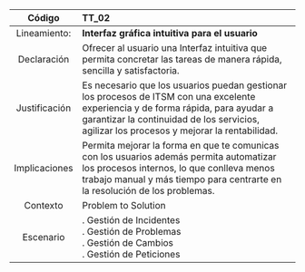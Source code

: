 | Código  | TT_02 |
|:---:|:--- |
|Lineamiento:| **Interfaz gráfica intuitiva para el usuario** |
| Declaración |Ofrecer al usuario una Interfaz intuitiva que permita concretar las tareas de manera rápida, sencilla y satisfactoria. |
|Justificación| Es necesario que los usuarios puedan gestionar los procesos de ITSM con una excelente experiencia y de forma rápida, para ayudar a garantizar la continuidad de los servicios, agilizar los procesos y mejorar la rentabilidad. |
|Implicaciones| Permita mejorar la forma en que te comunicas con los usuarios además permita automatizar los procesos internos, lo que conlleva menos trabajo manual y más tiempo para centrarte en la resolución de los problemas. |
|Contexto| Problem to Solution|
|Escenario|. Gestión de Incidentes <br/> . Gestión de Problemas <br/> . Gestión de Cambios <br/> . Gestión de Peticiones <br/>|